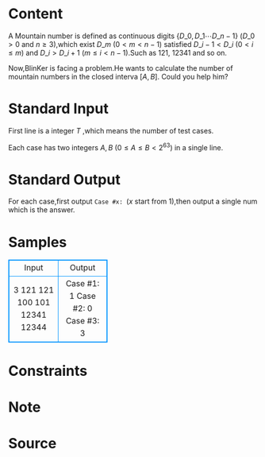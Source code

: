
# Content

A Mountain number is defined as continuous digits {$D\_0, D\_1\cdots D\_{n-1}$} ($D\_0 > 0$ and $n \geq 3$),which exist $D\_m$ ($0 < m < n - 1$) satisfied $D\_{i-1} < D\_i$ ($0 < i\leq m$) and $D\_i > D\_{i+1}$ ($m\leq i < n - 1$).Such as $121$, $12341$ and so on.

Now,BlinKer is facing a problem.He wants to calculate the number of mountain numbers in the closed interva $[A,B]$. Could you help him?

# Standard Input

First line is a integer $T$ ,which means the number of test cases.

Each case has two integers $A,B$ ($0\leq A\leq B<2^{63}$) in a single line.

# Standard Output

For each case,first output `Case #x: `($x$ start from $1$),then output a single num which is the answer.

# Samples

<style>
        table,table tr th, table tr td { border:1px solid #0094ff; }
        table { width: 200px; min-height: 25px; line-height: 25px; text-align: center; border-collapse: collapse;}   
    </style>
<table>
	<tr>
		<td>Input</td>
		<td>Output</td>
	</tr>
<tr><td>3
121 121
100 101
12341 12344</td><td>Case #1: 1
Case #2: 0
Case #3: 3</td></tr></table>


# Constraints



# Note



# Source


